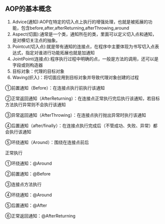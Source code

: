 ## AOP的基本概念

1. Advice(通知):AOP在特定的切入点上执行的增强处理，也就是被拓展的功能，包含before,after,afterReturning,afterThrowing,around
2. Aspect(切面):通常是一个类，通知所在的类，里面可以定义切入点和通知，是对横切关注点的抽象。
3. Pointcut(切入点):就是带有通知的连接点，在程序中主要体现为书写切入点表达式，指定对谁进行功能拓展也就是加通知
4. JointPoint(连接点):程序执行过程中明确的点，一般是方法的调用，还可以是字段或则构造器
5. 目标对象：代理的目标对象
6. Waving(织入)：将切面应用到目标对象并导致代理对象创建的过程





①前置通知（Before）：在连接点执行前执行该通知

②正常返回通知（AfterReturning）：在连接点正常执行完后执行该通知，若目标方法执行异常则不会执行该通知

③异常返回通知（AfterThrowing）：在连接点执行抛出异常时执行该通知

④后置通知（after/finally）：在连接点执行完成后（不管成功、失败、异常）都会执行该通知

⑤环绕通知（Around）：围绕在连接点前后



正常执行

①环绕通知：@Around

②前置通知：@Before

③连接点方法执行

④环绕通知：@Around

⑤后置通知：@After

⑥正常返回通知：@AfterReturning